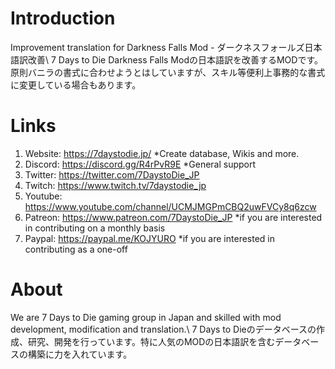# Introduction
Improvement translation for Darkness Falls Mod - ダークネスフォールズ日本語訳改善\\
7 Days to Die Darkness Falls Modの日本語訳を改善するMODです。原則バニラの書式に合わせようとはしていますが、スキル等便利上事務的な書式に変更している場合もあります。

# Links
1. Website: https://7daystodie.jp/ *Create database, Wikis and more.
2. Discord: https://discord.gg/R4rPvR9E *General support
3. Twitter: https://twitter.com/7DaystoDie_JP
4. Twitch: https://www.twitch.tv/7daystodie_jp
5. Youtube: https://www.youtube.com/channel/UCMJMGPmCBQ2uwFVCy8q6zcw
7. Patreon: https://www.patreon.com/7DaystoDie_JP *if you are interested in contributing on a monthly basis
8. Paypal: https://paypal.me/KOJYURO *if you are interested in contributing as a one-off

# About
We are 7 Days to Die gaming group in Japan and skilled with mod development, modification and translation.\\
7 Days to Dieのデータベースの作成、研究、開発を行っています。特に人気のMODの日本語訳を含むデータベースの構築に力を入れています。
